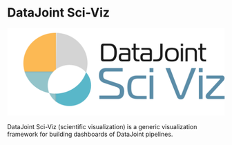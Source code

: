 # DataJoint Sci-Viz

![image](assets/logo.svg)

DataJoint Sci-Viz (scientific visualization) is a generic visualization framework for building dashboards of DataJoint pipelines.
